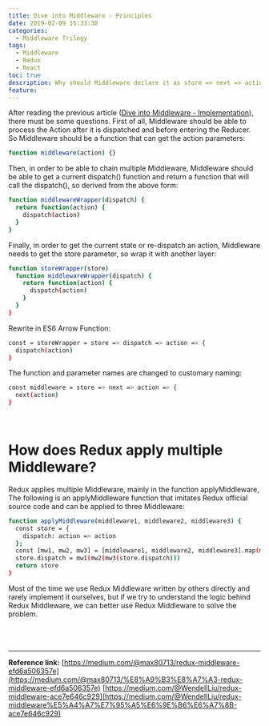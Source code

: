 ```yaml
---
title: Dive into Middleware - Principles
date: 2019-02-09 15:33:38
categories:
  - Middleware Trilogy
tags:
  - Middleware
  - Redux
  - React
toc: true
description: Why should Middleware declare it as store => next => action => {}?
feature:
---
```

After reading the previous article ([Dive into Middleware - Implementation](http://tingkaiwu.com/2019/02/03/deep-dive-into-middleware-2/)), there must be some questions. First of all, Middleware should be able to process the Action after it is dispatched and before entering the Reducer. So Middleware should be a function that can get the action parameters:
<!-- more -->

```sh
function middleware(action) {}
```

Then, in order to be able to chain multiple Middleware, Middleware should be able to get a current dispatch() function and return a function that will call the dispatch(), so derived from the above form:

```sh
function middlewareWrapper(dispatch) {
  return function(action) {
    dispatch(action)
  }
}
```

Finally, in order to get the current state or re-dispatch an action, Middleware needs to get the store parameter, so wrap it with another layer:

```sh
function storeWrapper(store)
  function middlewareWrapper(dispatch) {
    return function(action) {
      dispatch(action)
    }
  }
}
```

Rewrite in ES6 Arrow Function:

```sh
const = storeWrapper = store => dispatch => action => {
  dispatch(action)
}
```

The function and parameter names are changed to customary naming:

```sh
const middleware = store => next => action => {
  next(action)
}
```
<br>

# How does Redux apply multiple Middleware?
Redux applies multiple Middleware, mainly in the function applyMiddleware, The following is an applyMiddleware function that imitates Redux official source code and can be applied to three Middleware:

```sh
function applyMiddleware(middleware1, middleware2, middleware3) {
  const store = {
    dispatch: action => action
  };
  const [mw1, mw2, mw3] = [middleware1, middleware2, middleware3].map(middleware => middleware(store))
  store.dispatch = mw1(mw2(mw3(store.dispatch)))
  return store
}
```

Most of the time we use Redux Middleware written by others directly and rarely implement it ourselves, but if we try to understand the logic behind Redux Middleware, we can better use Redux Middleware to solve the problem.
<br><br><br><br>

----------------------------------------------------------

**Reference link:**
[https://medium.com/@max80713/redux-middleware-efd6a506357e](https://medium.com/@max80713/%E8%A9%B3%E8%A7%A3-redux-middleware-efd6a506357e)
[https://medium.com/@WendellLiu/redux-middleware-ace7e646c929](https://medium.com/@WendellLiu/redux-middleware%E5%A4%A7%E7%95%A5%E6%9E%B6%E6%A7%8B-ace7e646c929)